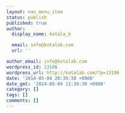 ```yaml
---
layout: nav_menu_item
status: publish
published: true
author:
  display_name: kotala_b

  email: info@kotalab.com
  url: ''

author_email: info@kotalab.com
wordpress_id: 13106
wordpress_url: http://kotalab.com/?p=13106
date: '2014-05-04 20:39:30 +0900'
date_gmt: '2014-05-04 11:39:30 +0900'
category: []
tags: []
comments: []
---
```


